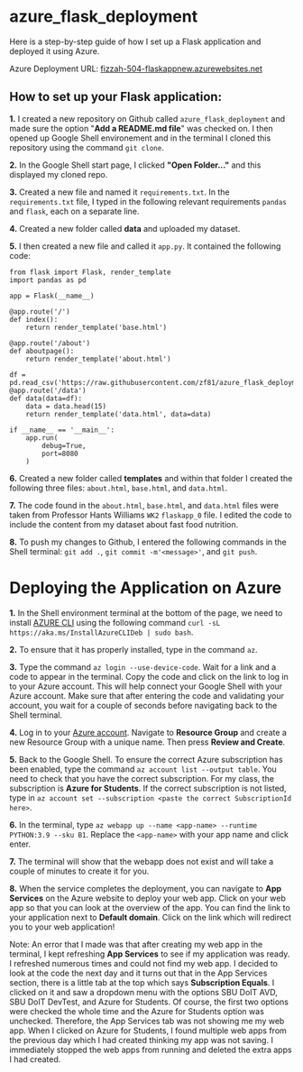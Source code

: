 # azure_flask_deployment

Here is a step-by-step guide of how I set up a Flask application and deployed it using Azure.

Azure Deployment URL: [fizzah-504-flaskappnew.azurewebsites.net](https://fizzah-504-flaskappnew.azurewebsites.net/)

## How to set up your Flask application:

**1.** I created a new repository on Github called ```azure_flask_deployment``` and made sure the option "**Add a README.md file**" was checked on. I then opened up Google Shell environement and in the terminal I cloned this repository using the command ```git clone```. 

**2.** In the Google Shell start page, I clicked **"Open Folder..."** and this displayed my cloned repo. 

**3.** Created a new file and named it ```requirements.txt```. In the ```requirements.txt``` file, I typed in the following relevant requirements ```pandas``` and ```flask```, each on a separate line. 

**4.** Created a new folder called **data** and uploaded my dataset. 

**5.** I then created a new file and called it ```app.py```. It contained the following code: 

```
from flask import Flask, render_template
import pandas as pd

app = Flask(__name__)

@app.route('/')
def index():
    return render_template('base.html')

@app.route('/about')
def aboutpage():
    return render_template('about.html')

df = pd.read_csv('https://raw.githubusercontent.com/zf81/azure_flask_deployment/main/data/FastFoodNutrition.csv')
@app.route('/data')
def data(data=df):
    data = data.head(15)
    return render_template('data.html', data=data)

if __name__ == '__main__':
    app.run(
        debug=True,
        port=8080
    )
```


**6.** Created a new folder called **templates** and within that folder I created the following three files: ```about.html```, ```base.html```, and ```data.html```.

**7.** The code found in the ```about.html```, ```base.html```, and ```data.html``` files were taken from Professor Hants Williams ```WK2``` ```flaskapp_0``` file. I edited the code to include the content from my dataset about fast food nutrition. 

**8.** To push my changes to Github, I entered the following commands in the Shell terminal: ```git add .```, ```git commit -m'<message>'```, and ```git push```. 


# Deploying the Application on Azure
**1.** In the Shell environment terminal at the bottom of the page, we need to install [AZURE CLI](https://learn.microsoft.com/en-us/cli/azure/install-azure-cli-linux?pivots=apt) using the following command ```curl -sL https://aka.ms/InstallAzureCLIDeb | sudo bash```. 

**2.** To ensure that it has properly installed, type in the command ```az```. 

**3.** Type the command ```az login --use-device-code```. Wait for a link and a code to appear in the terminal. Copy the code and click on the link to log in to your Azure account. This will help connect your Google Shell with your Azure account. Make sure that after entering the code and validating your account, you wait for a couple of seconds before navigating back to the Shell terminal.

**4.** Log in to your [Azure account](https://azure.microsoft.com/en-us/). Navigate to **Resource Group** and create a new Resource Group with a unique name. Then press **Review and Create**.

**5.** Back to the Google Shell. To ensure the correct Azure subscription has been enabled, type the command ```az account list --output table```. You need to check that you have the correct subscription. For my class, the subscription is **Azure for Students**. If the correct subscription is not listed, type in ```az account set --subscription <paste the correct SubscriptionId here>```.

**6.** In the terminal, type ```az webapp up --name <app-name> --runtime PYTHON:3.9 --sku B1```. Replace the ```<app-name>``` with your app name and click enter. 

**7.** The terminal will show that the webapp does not exist and will take a couple of minutes to create it for you. 

**8.** When the service completes the deployment, you can navigate to **App Services** on the Azure website to deploy your web app. Click on your web app so that you can look at the overview of the app. You can find the link to your application next to **Default domain**. Click on the link which will redirect you to your web application!

Note: An error that I made was that after creating my web app in the terminal, I kept refreshing **App Services** to see if my application was ready. I refreshed numerous times and could not find my web app. I decided to look at the code the next day and it turns out that in the App Services section, there is a little tab at the top which says **Subscription Equals**. I clicked on it and saw a dropdown menu with the options SBU DoIT AVD, SBU DoIT DevTest, and Azure for Students. Of course, the first two options were checked the whole time and the Azure for Students option was unchecked. Therefore, the App Services tab was not showing me my web app. When I clicked on Azure for Students, I found multiple web apps from the previous day which I had created thinking my app was not saving. I immediately stopped the web apps from running and deleted the extra apps I had created. 




